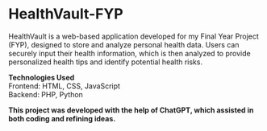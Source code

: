 # HealthVault-FYP

HealthVault is a web-based application developed for my Final Year Project (FYP), designed to store and analyze personal health data. Users can securely input their health information, which is then analyzed to provide personalized health tips and identify potential health risks.

<b>Technologies Used</b> <br>
Frontend: HTML, CSS, JavaScript <br>
Backend: PHP, Python

**This project was developed with the help of ChatGPT, which assisted in both coding and refining ideas.**
